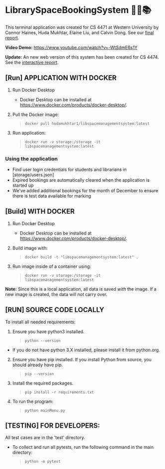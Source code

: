 # LibrarySpaceBookingSystem 👩‍💻📚

This terminal application was created for CS 4471 at Western University by Connor Haines, Huda Mukhtar, Elaine Liu, and Calvin Dong. See our [final report](FinalReport.pdf).

**Video Demo:** https://www.youtube.com/watch?v=-WtSdmE6s1Y

**Update:** An new web version of this system has been created for CS 4474. See the [interactive report](https://mclhtay.github.io/CS4474-Final-Report/).

## [Run] APPLICATION WITH DOCKER

1. Run Docker Desktop

   - Docker Desktop can be installed at https://www.docker.com/products/docker-desktop/.

2. Pull the Docker image:

   > `docker pull hudamukhtar1/libspacemanagementsystem:latest`

3. Run application:

   > `docker run -v storage:/storage -it libspacemanagementsystem:latest`

### Using the application

- Find user login credentials for students and librarians in [storage/users.json]
- Expired bookings are automatically cleared when the application is started up
- We've added additional bookings for the month of December to ensure there is test data available for marking

## [Build] WITH DOCKER

1.  Run Docker Desktop

    - Docker Desktop can be installed at https://www.docker.com/products/docker-desktop/.

2.  Build image with:

    > `docker build -t "libspacemanagementsystem:latest" .`

3.  Run image inside of a container using:

    > `docker run -v storage:/storage -it libspacemanagementsystem:latest`

**Note:** Since this is a local application, all data is saved _with_ the image. If a new image is created, the data will _not_ carry over.

## [RUN] SOURCE CODE LOCALLY

To install all needed requirements:

1.  Ensure you have python3 installed.

    > `python --version`

- If you do not have python 3.X installed, please install it from python.org.

2.  Ensure you have pip installed. If you install Python from source, you should already have pip.

    > `pip --version`

3.  Install the required packages.

    > `pip install -r requirements.txt`

4.  To run the program:

    > `python mainMenu.py`

## [TESTING] FOR DEVELOPERS:

All test cases are in the 'test' directory.

- To collect and run all pytests, run the following command in the main directory:

  > `python -m pytest`
